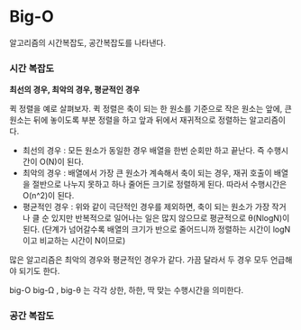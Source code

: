 # Big-O

알고리즘의 시간복잡도, 공간복잡도를 나타낸다. 



### 시간 복잡도

**최선의 경우, 최악의 경우, 평균적인 경우**

퀵 정렬을 예로 살펴보자. 퀵 정렬은 축이 되는 한 원소를 기준으로 작은 원소는 앞에, 큰 원소는 뒤에 놓이도록 부분 정렬을 하고 앞과 뒤에서 재귀적으로 정렬하는 알고리즘이다.

* 최선의 경우 : 모든 원소가 동일한 경우 배열을 한번 순회만 하고 끝난다. 즉 수행시간이 O(N)이 된다.
* 최악의 경우 : 배열에서 가장 큰 원소가 계속해서 축이 되는 경우, 재귀 호출이 배열을 절반으로 나누지 못하고 하나 줄어든 크기로 정렬하게 된다. 따라서 수행시간은 O(n^2)이 된다.
* 평균적인 경우 : 위와 같이 극단적인 경우를 제외하면, 축이 되는 원소가 가장 작거나 클 순 있지만 반복적으로 일어나는 일은 많지 않으므로 평균적으로 θ(NlogN)이 된다. (단계가 넘어갈수록 배열의 크기가 반으로 줄어드니까 정렬하는 시간이 logN이고 비교하는 시간이 N이므로)

많은 알고리즘은 최악의 경우와 평균적인 경우가 같다. 가끔 달라서 두 경우 모두 언급해야 되기도 한다.

big-O big-Ω , big-θ 는 각각 상한, 하한, 딱 맞는 수행시간을 의미한다.



### 공간 복잡도

